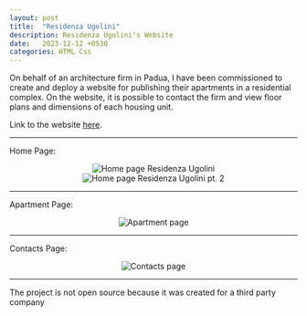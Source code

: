 ```yaml
---
layout: post
title:  "Residenza Ugolini"
description: Residenza Ugolini's Website
date:   2023-12-12 +0530
categories: HTML Css
---
```


On behalf of an architecture firm in Padua, I have been commissioned to create and deploy a website for publishing their apartments in a residential complex. 
On the website, it is possible to contact the firm and view floor plans and dimensions of each housing unit.

Link to the website [here][Link-ResidenzaUgolini].

[Link-ResidenzaUgolini]: https://residenzaugolini.com/home.html

----

Home Page:

<div align="center"><img src="https://filippoveggo.github.io/images/ResidenzaUgolini/HomaPage.png" alt="Home page Residenza Ugolini"></div>
<div align="center"><img src="https://filippoveggo.github.io/images/ResidenzaUgolini/HomaPage2.png" alt="Home page Residenza Ugolini pt. 2"></div>

----

Apartment Page: 
<div align="center"><img src="https://filippoveggo.github.io/images/ResidenzaUgolini/ApartmentPage.png" alt="Apartment page"></div>

----

Contacts Page: 
<div align="center"><img src="https://filippoveggo.github.io/images/ResidenzaUgolini/ContactsPage.png" alt="Contacts page"></div>

----

The project is not open source because it was created for a third party company